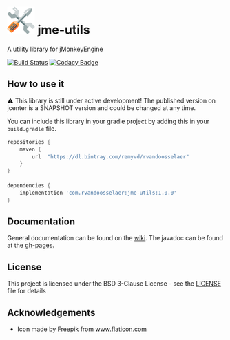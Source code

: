 # ![jme-utils](icon-64.png) jme-utils
A utility library for jMonkeyEngine

[![Build Status](https://travis-ci.com/rvandoosselaer/jme-utils.svg?branch=master)](https://travis-ci.com/rvandoosselaer/jme-utils) [![Codacy Badge](https://api.codacy.com/project/badge/Grade/fdefe2e68d20467abde36a1599cd6b15)](https://www.codacy.com/manual/rvandoosselaer/jme-utils?utm_source=github.com&amp;utm_medium=referral&amp;utm_content=rvandoosselaer/jme-utils&amp;utm_campaign=Badge_Grade)


## How to use it

:warning: This library is still under active development! The published version on jcenter is a SNAPSHOT version and could be changed at any time.

You can include this library in your gradle project by adding this in your `build.gradle` file.

```groovy
repositories {
    maven {
        url  "https://dl.bintray.com/remyvd/rvandoosselaer" 
    }
}

dependencies {
    implementation 'com.rvandoosselaer:jme-utils:1.0.0'
}
```

## Documentation
General documentation can be found on the [wiki](https://github.com/rvandoosselaer/jme-utils/wiki). The javadoc can be found at the [gh-pages.](https://rvandoosselaer.github.io/jme-utils/1.0.0-SNAPSHOT/javadoc/index.html)

## License
This project is licensed under the BSD 3-Clause License - see the [LICENSE](LICENSE) file for details

## Acknowledgements
-   Icon made by [Freepik](https://www.freepik.com/home) from www.flaticon.com
